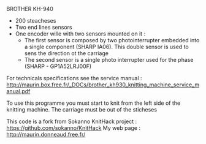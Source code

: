 BROTHER KH-940
  - 200 steacheses
  - Two end lines sensors
  - One encoder wille with two sensors mounted on it :
    - The first sensor is composed by two photointerrupter embedded into a single component (SHARP IA06). This double sensor is used to sens the direction ot the carriage
    - The second sensor is a single photo interrupter used for the phase (SHARP - GP1A52LRJ00F)

For technicals specifications see the service manual : http://maurin.box.free.fr/_DOCs/brother_kh930_knitting_machine_service_manual.pdf

To use this programme you must start to knit from the left side of the knitting machine.
The carriage must be out of the sticheses

This code is a fork from Sokanno KnitHack project : https://github.com/sokanno/KnitHack
My web page : http://maurin.donneaud.free.fr/
